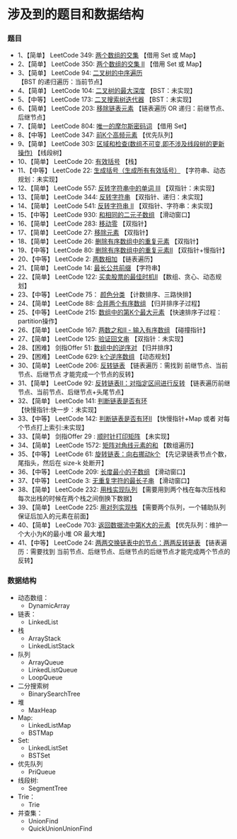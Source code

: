 # 涉及到的题目和数据结构

### 题目
- 1、【简单】 LeetCode 349: [两个数组的交集](https://leetcode-cn.com/problems/intersection-of-two-arrays/) 【借用 Set 或 Map】
- 2、【简单】 LeetCode 350: [两个数组的交集 II](https://leetcode-cn.com/problems/intersection-of-two-arrays-ii/) 【借用 Set 或 Map】
- 3、【简单】 LeetCode 94: [二叉树的中序遍历](https://leetcode-cn.com/problems/binary-tree-inorder-traversal/) 【BST 的递归遍历：当前节点】
- 4、【简单】 LeetCode 104: [二叉树的最大深度](https://leetcode-cn.com/problems/maximum-depth-of-binary-tree/) 【BST：未实现】
- 5、【中等】 LeetCode 173: [二叉搜索树迭代器](https://leetcode-cn.com/problems/binary-search-tree-iterator/) 【BST：未实现】
- 6、【简单】 LeetCode 203: [移除链表元素](https://leetcode-cn.com/problems/remove-linked-list-elements/) 【链表遍历 OR 递归：前继节点、后继节点】
- 7、【简单】 LeetCode 804: [唯一的摩尔斯密码词](https://leetcode-cn.com/problems/unique-morse-code-words/) 【借用 Set】
- 8、【中等】 LeetCode 347: [前K个高频元素](https://leetcode-cn.com/problems/top-k-frequent-elements/) 【优先队列】
- 9、【简单】 LeetCode 303: [区域和检查(数组不可变,即不涉及线段树的更新操作)](https://leetcode-cn.com/problems/range-sum-query-immutable/) 【线段树】
- 10、【简单】 LeetCode 20: [有效括号](https://leetcode-cn.com/problems/valid-parentheses/) 【栈】
- 11、【中等】 LeetCode 22: [生成括号（生成所有有效括号）](https://leetcode-cn.com/problems/generate-parentheses/) 【字符串、动态规划：未实现】
- 12、【简单】 LeetCode 557: [反转字符串中的单词 III](https://leetcode-cn.com/problems/reverse-words-in-a-string-iii/) 【双指针：未实现】
- 13、【简单】 LeetCode 344: [反转字符串](https://leetcode-cn.com/problems/reverse-string/) 【双指针、递归：未实现】
- 14、【简单】 LeetCode 541: [反转字符串 II](https://leetcode-cn.com/problems/reverse-string-ii/) 【双指针、字符串：未实现】
- 15、【中等】 LeetCode 930: [和相同的二元子数组](https://leetcode-cn.com/problems/binary-subarrays-with-sum/) 【滑动窗口】
- 16、【简单】 LeetCode 283: [移动零](https://leetcode-cn.com/problems/move-zeroes/) 【双指针】
- 17、【简单】 LeetCode 27: [移除元素](https://leetcode-cn.com/problems/remove-element/) 【双指针】
- 18、【简单】 LeetCode 26: [删除有序数组中的重复元素](https://leetcode-cn.com/problems/remove-duplicates-from-sorted-array/) 【双指针】
- 19、【中等】 LeetCode 80: [删除有序数组中的重复元素II](https://leetcode-cn.com/problems/remove-duplicates-from-sorted-array-ii/) 【双指针+慢指针】
- 20、【中等】 LeetCode 2: [两数相加](https://leetcode-cn.com/problems/add-two-numbers/) 【链表遍历】
- 21、【简单】 LeetCode 14: [最长公共前缀](https://leetcode-cn.com/problems/longest-common-prefix/) 【字符串】
- 22、【简单】 LeetCode 122: [买卖股票的最佳时机II](https://leetcode-cn.com/problems/best-time-to-buy-and-sell-stock-ii/) 【数组、贪心、动态规划】
- 23、【中等】 LeetCode 75： [颜色分类](https://leetcode-cn.com/problems/sort-colors/) 【计数排序、三路快排】
- 24、【简单】 LeetCode 88: [合并两个有序数组](https://leetcode-cn.com/problems/merge-sorted-array/) 【归并排序子过程】
- 25、【中等】 LeetCode 215: [数组中的第K个最大元素](https://leetcode-cn.com/problems/kth-largest-element-in-an-array/) 【快速排序子过程：partition操作】
- 26、【简单】 LeetCode 167: [两数之和II - 输入有序数组](https://leetcode-cn.com/problems/two-sum-ii-input-array-is-sorted/) 【碰撞指针】
- 27、【简单】 LeetCode 125: [验证回文串](https://leetcode-cn.com/problems/valid-palindrome/) 【双指针：未实现】
- 28、【困难】 剑指Offer 51: [数组中的逆序对](https://leetcode-cn.com/problems/shu-zu-zhong-de-ni-xu-dui-lcof/) 【归并排序】
- 29、【困难】 LeetCode 629: [k个逆序数组](https://leetcode-cn.com/problems/k-inverse-pairs-array/) 【动态规划】
- 30、【简单】 LeetCode 206: [反转链表](https://leetcode-cn.com/problems/reverse-linked-list/) 【链表遍历：需找到 前继节点、当前节点、后继节点 才能完成一个节点的反转】
- 31、【简单】 LeetCode 92: [反转链表II：对指定区间进行反转](https://leetcode-cn.com/problems/reverse-linked-list-ii/) 【链表遍历前继节点、当前节点、后继节点+头尾节点】
- 32、【简单】 LeetCode 141: [判断链表是否有环](https://leetcode-cn.com/problems/linked-list-cycle/) 【快慢指针:快一步：未实现】
- 33、【中等】 LeetCode 142: [判断链表是否有环II](https://leetcode-cn.com/problems/linked-list-cycle-ii/) 【快慢指针+Map 或者 对每个节点打上索引:未实现】  
- 33、【简单】 剑指Offer 29 : [顺时针打印矩阵](https://leetcode-cn.com/problems/shun-shi-zhen-da-yin-ju-zhen-lcof/) 【未实现】
- 34、【简单】 LeetCode 1572: [矩阵对角线元素的和](https://leetcode-cn.com/problems/matrix-diagonal-sum/) 【数组遍历】
- 35、【中等】 LeetCode 61: [旋转链表：向右挪动k个](https://leetcode-cn.com/problems/rotate-list/) 【先记录链表节点个数，尾指头，然后在 size-k 处断开】
- 36、【中等】 LeetCode 209: [长度最小的子数组](https://leetcode-cn.com/problems/minimum-size-subarray-sum/) 【滑动窗口】
- 37、【中等】 LeetCode 3: [无重复字符的最长子串](https://leetcode-cn.com/problems/longest-substring-without-repeating-characters/) 【滑动窗口】
- 38、【简单】 LeetCode 232: [用栈实现队列](https://leetcode-cn.com/problems/implement-queue-using-stacks/) 【需要用到两个栈在每次压栈和每次出栈的时候在两个栈之间倒换下数据】
- 39、【简单】 LeetCode 225: [用对列实现栈](https://leetcode-cn.com/problems/implement-queue-using-stacks/) 【需要两个队列，一个辅助队列保证后加入的元素在前面】
- 40、【简单】 LeeCode 703: [返回数据流中第K大的元素](https://leetcode-cn.com/problems/kth-largest-element-in-a-stream/) 【优先队列：维护一个大小为K的最小堆 OR 最大堆】
- 41、【中等】 LeetCode 24: [两两交换链表中的节点：两两反转链表](https://leetcode-cn.com/problems/swap-nodes-in-pairs/) 【链表遍历：需要找到 当前节点、后继节点、后继节点的后继节点才能完成两个节点的反转】

### 数据结构  
- 动态数组：
  * DynamicArray
- 链表：
  * LinkedList
- 栈
  * ArrayStack
  * LinkedListStack
- 队列
  * ArrayQueue
  * LinkedListQueue
  * LoopQueue  
- 二分搜索树
  * BinarySearchTree
- 堆
  * MaxHeap
- Map:
  * LinkedListMap
  * BSTMap
- Set: 
  * LinkedListSet
  * BSTSet
- 优先队列
  * PriQueue
- 线段树:
  * SegmentTree
- Trie：
  * Trie
- 并查集：
  * UnionFind
  * QuickUnionUnionFind  